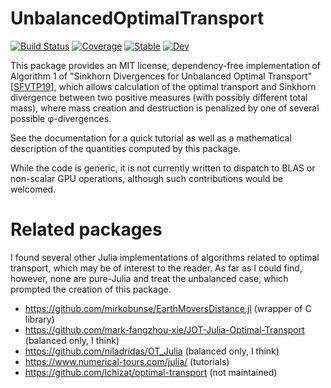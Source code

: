 # UnbalancedOptimalTransport

[![Build Status](https://github.com/ericphanson/UnbalancedOptimalTransport.jl/workflows/CI/badge.svg)](https://github.com/ericphanson/UnbalancedOptimalTransport.jl/actions)
[![Coverage](https://codecov.io/gh/ericphanson/UnbalancedOptimalTransport.jl/branch/master/graph/badge.svg)](https://codecov.io/gh/ericphanson/UnbalancedOptimalTransport.jl)
[![Stable](https://img.shields.io/badge/docs-stable-blue.svg)](https://ericphanson.github.io/UnbalancedOptimalTransport.jl/stable)
[![Dev](https://img.shields.io/badge/docs-dev-blue.svg)](https://ericphanson.github.io/UnbalancedOptimalTransport.jl/dev)

This package provides an MIT license, dependency-free implementation of
Algorithm 1 of "Sinkhorn Divergences for Unbalanced Optimal Transport"
[[SFVTP19](http://arxiv.org/abs/1910.12958)], which allows calculation of the
optimal transport and Sinkhorn divergence between two positive measures (with
possibly different total mass), where mass creation and destruction is penalized
by one of several possible φ-divergences.

See the documentation for a quick tutorial as well as a mathematical description
of the quantities computed by this package.

While the code is generic, it is not currently written to dispatch to BLAS or
non-scalar GPU operations, although such contributions would be welcomed.

# Related packages

I found several other Julia implementations of algorithms related to optimal
transport, which may be of interest to the reader. As far as I could find,
however, none are pure-Julia and treat the unbalanced case, which prompted the
creation of this package.

* <https://github.com/mirkobunse/EarthMoversDistance.jl> (wrapper of C library)
* <https://github.com/mark-fangzhou-xie/JOT-Julia-Optimal-Transport> (balanced
  only, I think)
* <https://github.com/niladridas/OT_Julia> (balanced only, I think)
* <https://www.numerical-tours.com/julia/> (tutorials)
* <https://github.com/lchizat/optimal-transport> (not maintained)
